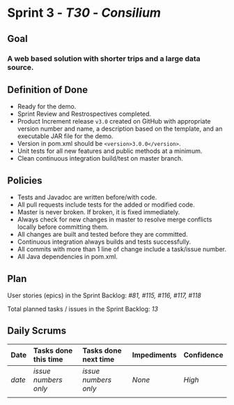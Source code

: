 # Sprint 3 - *T30* - *Consilium*

## Goal

### A web based solution with shorter trips and a large data source.

## Definition of Done

* Ready for the demo.
* Sprint Review and Restrospectives completed.
* Product Increment release `v3.0` created on GitHub with appropriate version number and name, a description based on the template, and an executable JAR file for the demo.
* Version in pom.xml should be `<version>3.0.0</version>`.
* Unit tests for all new features and public methods at a minimum.
* Clean continuous integration build/test on master branch.

## Policies

* Tests and Javadoc are written before/with code.  
* All pull requests include tests for the added or modified code.
* Master is never broken.  If broken, it is fixed immediately.
* Always check for new changes in master to resolve merge conflicts locally before committing them.
* All changes are built and tested before they are committed.
* Continuous integration always builds and tests successfully.
* All commits with more than 1 line of change include a task/issue number.
* All Java dependencies in pom.xml.

## Plan 

User stories (epics) in the Sprint Backlog: *#81, #115, #116, #117, #118*  

Total planned tasks / issues in the Sprint Backlog: *13* 

## Daily Scrums

Date | Tasks done this time | Tasks done next time | Impediments | Confidence
:--- | :--- | :--- | :--- | :---
*date* | *issue numbers only* | *issue numbers only* | *None* | *High*
 | | | | 
 
